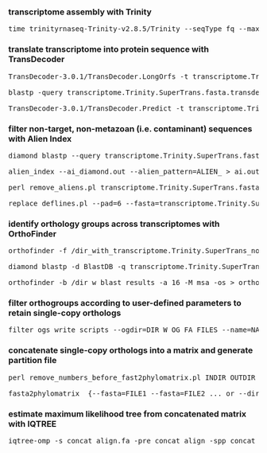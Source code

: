 ### transcriptome assembly with Trinity

<pre>time trinityrnaseq-Trinity-v2.8.5/Trinity --seqType fq --max_memory 750G --CPU 45 --trimmomatic --left R1.fq.gz --right R2.fq.gz --full_cleanup --include_supertranscripts --output transcriptome > trin.out 2> trin.err</pre>

### translate transcriptome into protein sequence with TransDecoder

<pre>TransDecoder-3.0.1/TransDecoder.LongOrfs -t transcriptome.Trinity.SuperTrans.fasta

blastp -query transcriptome.Trinity.SuperTrans.fasta.transdecoder_dir/longest_orfs.pep -db swissprot -max_target_seqs 1 -outfmt 6 -evalue 1e-5 -num_threads 39 > blastp.out 2> blast.err

TransDecoder-3.0.1/TransDecoder.Predict -t transcriptome.Trinity.SuperTrans.fasta --retain_blastp_hits Trinity.SuperTrans.fasta.transdecoder_dir.blastp.out > predict.out 2> predict.err</pre>

### filter non-target, non-metazoan (i.e. contaminant) sequences with Alien Index

<pre>diamond blastp --query transcriptome.Trinity.SuperTrans.fasta.transdecoder.pep.fa --db ai_db_diamond --outfmt 6 --max-target-seqs 1000 --seq yes --evalue 0.001 --threads 6 --out ai_diamond.out > diamond.stdout 2> diamond.err

alien_index --ai_diamond.out --alien_pattern=ALIEN_ > ai.out 2> ai.err

perl remove_aliens.pl transcriptome.Trinity.SuperTrans.fasta.transdecoder.pep.fa > Trinity.SuperTrans_no_aliens.pep.fa 2> ai2.err

replace_deflines.pl --pad=6 --fasta=transcriptome.Trinity.SuperTrans_no_aliens.pep.fa --prefix=[Genus_species] > transcriptome.Trinity.SuperTrans_no_aliens.renamed.pep.fa</pre>

### identify orthology groups across transcriptomes with OrthoFinder

<pre>orthofinder -f /dir_with_transcriptome.Trinity.SuperTrans_no_aliens.renamed.pep.fa_files -op > blast_commands.txt

diamond blastp -d BlastDB -q transcriptome.Trinity.SuperTrans_no_aliens.renamed.pep.fa -o transcriptome.Trinity.SuperTrans_no_aliens.renamed.pep.fa_out.txt -e 0.001 -p [# of cores] -f 6 > ortho_blastp.out 2> ortho_blastp.err

orthofinder -b /dir_w_blast_results -a 16 -M msa -os > ortho.out 2> ortho.err</pre>

### filter orthogroups according to user-defined parameters to retain single-copy orthologs

<pre>filter_ogs_write_scripts --ogdir=DIR_W_OG_FA_FILES --name=NAME4OUTFILES --min_sp=MIN_NUM_SPECIES --num_scripts=NUM_SCRIPTS --max_sp_occur=MAXNUMFOREACHSPECIES --threads=NUMTHREADS</pre>

### concatenate single-copy orthologs into a matrix and generate partition file

<pre>perl remove_numbers_before_fast2phylomatrix.pl INDIR OUTDIR

fasta2phylomatrix  {--fasta=FILE1 --fasta=FILE2 ... or --dir=DIR_OF_FASTAFILES} --partition=OUT_PARTITION_FILE > concat_align.fa</pre>

### estimate maximum likelihood tree from concatenated matrix with IQTREE

<pre>iqtree-omp -s concat_align.fa -pre concat_align -spp concat_align.nex -nt AUTO -m TEST -bb 1000 > iq.stdout 2> iq.err</pre>
